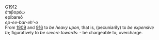<body>
  <p>G1912<br>  ἐπιβαρέω  <br> epibareō  <br><i>ep-ee-bar-eh‘-o </i><br>From <a href="g1909.htm">1909</a> and <a href="g0916.htm">916</a>  to <i>be</i> <i>heavy</i> <i>upon</i>, that is, (pecuniarily) to <i>be</i> <i>expensive</i> <i>to</i>; figuratively to <i>be</i> <i>severe</i> <i>towards:</i> - be chargeable to, overcharge.<br></p>
 </body>